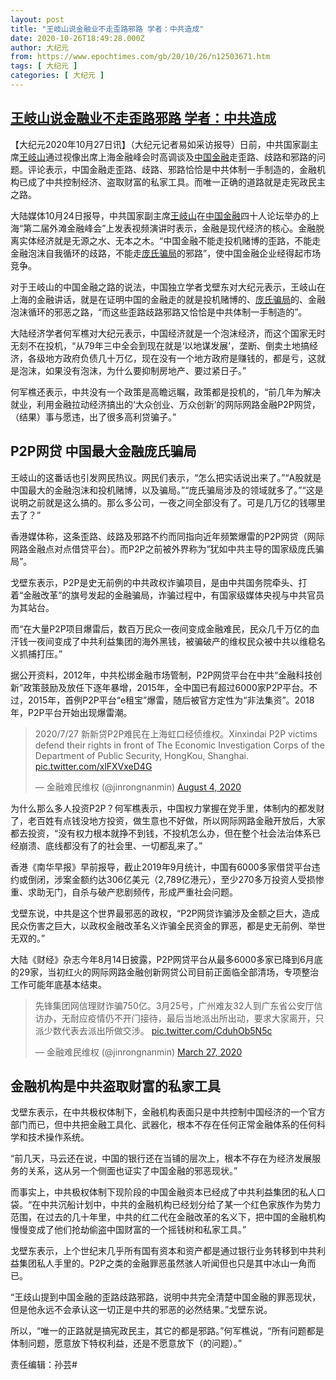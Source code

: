 ```yaml
---
layout: post
title: "王岐山说金融业不走歪路邪路 学者：中共造成"
date: 2020-10-26T18:49:28.000Z
author: 大纪元
from: https://www.epochtimes.com/gb/20/10/26/n12503671.htm
tags: [ 大纪元 ]
categories: [ 大纪元 ]
---
```

<!--1603738168000-->
[王岐山说金融业不走歪路邪路 学者：中共造成](https://www.epochtimes.com/gb/20/10/26/n12503671.htm)
------

<div>
<p>【大纪元2020年10月27日讯】（大纪元记者易如采访报导）日前，中共国家副主席<a href="https://www.epochtimes.com/gb/tag/%E7%8E%8B%E5%B2%90%E5%B1%B1.html">王岐山</a>通过视像出席上海金融峰会时高调谈及<a href="https://www.epochtimes.com/gb/tag/%E4%B8%AD%E5%9B%BD%E9%87%91%E8%9E%8D.html">中国金融</a>走歪路、歧路和邪路的问题。评论表示，中国金融走歪路、歧路、邪路恰恰是中共体制一手制造的，金融机构已成了中共控制经济、盗取财富的私家工具。而唯一正确的道路就是走宪政民主之路。</p><p>大陆媒体10月24日报导，中共国家副主席<a href="https://www.epochtimes.com/gb/tag/%E7%8E%8B%E5%B2%90%E5%B1%B1.html">王岐山</a>在<a href="https://www.epochtimes.com/gb/tag/%E4%B8%AD%E5%9B%BD%E9%87%91%E8%9E%8D.html">中国金融</a>四十人论坛举办的上海“第二届外滩金融峰会”上发表视频演讲时表示，金融是现代经济的核心。金融脱离实体经济就是无源之水、无本之木。“中国金融不能走投机赌博的歪路，不能走金融泡沫自我循环的歧路，不能走<a href="https://www.epochtimes.com/gb/tag/%E5%BA%9E%E6%B0%8F%E9%AA%97%E5%B1%80.html">庞氏骗局</a>的邪路”，使中国金融企业经得起市场竞争。</p><p>对于王岐山的中国金融之路的说法，中国独立学者戈壁东对大纪元表示，王岐山在上海的金融讲话，就是在证明中国的金融走的就是投机赌博的、<a href="https://www.epochtimes.com/gb/tag/%E5%BA%9E%E6%B0%8F%E9%AA%97%E5%B1%80.html">庞氏骗局</a>的、金融泡沫循环的邪恶之路，“而这些歪路歧路邪路又恰恰是中共体制一手制造的”。</p><p>大陆经济学者何军樵对大纪元表示，中国经济就是一个泡沫经济，而这个国家无时无刻不在投机，“从79年三中全会到现在就是‘以地谋发展’，垄断、倒卖土地搞经济，各级地方政府负债几十万亿，现在没有一个地方政府是赚钱的，都是亏，这就是泡沫，如果没有泡沫，为什么要抑制房地产、要过紧日子。”</p><p>何军樵还表示，中共没有一个政策是高瞻远瞩，政策都是投机的，“前几年为解决就业，利用金融拉动经济搞出的‘大众创业、万众创新’的网际网路金融P2P网贷，（结果）事与愿违，出了很多高利贷骗子。”</p><h2>P2P网贷 中国最大金融庞氏骗局</h2><p>王岐山的这番话也引发网民热议。网民们表示，“怎么把实话说出来了。”“A股就是中国最大的金融泡沫和投机赌博，以及骗局。”“庞氏骗局涉及的领域就多了。”“这是说明之前就是这么搞的。那么多公司，一夜之间全部没有了。可是几万亿的钱哪里去了？”</p><p>香港媒体称，这条歪路、歧路及邪路不约而同指向近年频繁爆雷的P2P网贷（网际网路金融点对点借贷平台）。而P2P之前被外界称为“犹如中共主导的国家级庞氏骗局”。</p><p>戈壁东表示，P2P是史无前例的中共政权诈骗项目，是由中共国务院牵头、打着“金融改革”的旗号发起的金融骗局，诈骗过程中，有国家级媒体央视与中共官员为其站台。</p><p>而“在大量P2P项目爆雷后，数百万民众一夜间变成金融难民，民众几千万亿的血汗钱一夜间变成了中共利益集团的海外黑钱，被骗破产的维权民众被中共以维稳名义抓捕打压。”</p><p>据公开资料，2012年，中共松绑金融市场管制，P2P网贷平台在中共“金融科技创新”政策鼓励及放任下逐年暴增，2015年，全中国已有超过6000家P2P平台。不过，2015年，首例P2P平台“e租宝”爆雷，随后被官方定性为“非法集资”。2018年，P2P平台开始出现爆雷潮。</p></p><blockquote class="twitter-tweet"><p dir="ltr" lang="zh">2020/7/27 新新贷P2P难民在上海虹口经侦维权。Xinxindai P2P victims defend their rights in front of The Economic Investigation Corps of the Department of Public Security, HongKou, Shanghai. <a href="https://t.co/xlFXVxeD4G">pic.twitter.com/xlFXVxeD4G</a></p><p>— 金融难民维权 (@jinrongnanmin) <a href="https://twitter.com/jinrongnanmin/status/1290497670176415745?ref_src=twsrc%5Etfw">August 4, 2020</a></p></blockquote><p><script async src="https://platform.twitter.com/widgets.js" charset="utf-8"></script><p>为什么那么多人投资P2P？何军樵表示，中国权力掌握在党手里，体制内的都发财了，老百姓有点钱没地方投资，做生意也不好做，所以网际网路金融开放后，大家都去投资，“没有权力根本就挣不到钱，不投机怎么办，但在整个社会法治体系已经崩溃、底线都没有了的社会里、一切都乱来了。”</p><p>香港《南华早报》早前报导，截止2019年9月统计，中国有6000多家借贷平台违约或倒闭，涉案金额约达306亿美元（2,789亿港元），至少270多万投资人受损惨重、求助无门，自杀与破产悲剧频传，形成严重社会问题。</p><p>戈壁东说，中共是这个世界最邪恶的政权，“P2P网贷诈骗涉及金额之巨大，造成民众伤害之巨大，以政权金融改革名义诈骗全民资金的罪恶，都是史无前例、举世无双的。”</p><p>大陆《财经》杂志今年8月14日披露，P2P网贷平台从最多6000多家已降到6月底的29家，当初红火的网际网路金融创新网贷公司目前正面临全部清场，专项整治工作可能年底基本结束。</p></p><blockquote class="twitter-tweet"><p dir="ltr" lang="zh">先锋集团网信理财诈骗750亿。3月25号，广州难友32人到广东省公安厅信访办，无耐应疫情仍不开门接待，最后当地派出所出动，要求大家离开，只派少数代表去派出所做交涉。 <a href="https://t.co/CduhOb5N5c">pic.twitter.com/CduhOb5N5c</a></p><p>— 金融难民维权 (@jinrongnanmin) <a href="https://twitter.com/jinrongnanmin/status/1243381818729959424?ref_src=twsrc%5Etfw">March 27, 2020</a></p></blockquote><p><script async src="https://platform.twitter.com/widgets.js" charset="utf-8"></script><h2>金融机构是中共盗取财富的私家工具</h2><p>戈壁东表示，在中共极权体制下，金融机构表面只是中共控制中国经济的一个官方部门而已，但中共把金融工具化、武器化，根本不存在任何正常金融体系的任何科学和技术操作系统。</p><p>“前几天，马云还在说，中国的银行还在当铺的层次上，根本不存在为经济发展服务的关系，这从另一个侧面也证实了中国金融的邪恶现状。”</p><p>而事实上，中共极权体制下现阶段的中国金融资本已经成了中共利益集团的私人口袋。“在中共沉船计划中，中共的金融机构已经划分给了某一个红色家族作为势力范围，在过去的几十年里，中共的红二代在金融改革的名义下，把中国的金融机构慢慢变成了他们抢劫偷盗中国财富的一个摇钱树和私家工具。”</p><p>戈壁东表示，上个世纪末几乎所有国有资本和资产都是通过银行业务转移到中共利益集团私人手里的。P2P之类的金融罪恶虽然骇人听闻但也只是其中冰山一角而已。</p><p>“王歧山提到中国金融的歪路歧路邪路，说明中共完全清楚中国金融的罪恶现状，但是他永远不会承认这一切正是中共的邪恶的必然结果。”戈壁东说。</p><p>所以，“唯一的正路就是搞宪政民主，其它的都是邪路。”何军樵说，“所有问题都是体制问题，愿意放下特权利益，还是不愿意放下（的问题）。”</p><p>责任编辑：孙芸#</p>
</div>

